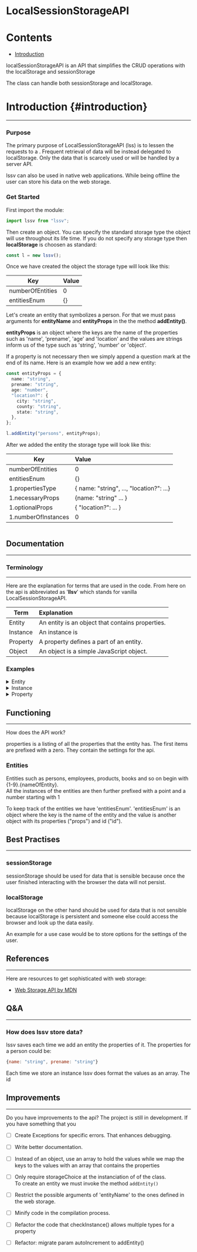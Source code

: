 # LocalSessionStorageAPI

# Contents

- [Introduction](#introduction)

localSessionStorageAPI is an API that simplifies the CRUD operations with the localStorage and sessionStorage

The class can handle both sessionStorage and localStorage.

# Introduction {#introduction}

---

### Purpose

The primary purpose of LocalSessionStorageAPI (lss) is to lessen the requests to a . Frequent retrieval of data will be instead delegated to localStorage. Only the data that is scarcely used or will be handled by a server API.

lssv can also be used in native web applications. While being offline the user can store his data on the web storage.

### Get Started

First import the module:

```typescript
import lssv from "lssv";
```

Then create an object. You can specify the standard storage type the object will use throughout its life time. If you do not specify any storage type then **localStorage** is choosen as standard:

```typescript
const l = new lssv();
```

Once we have created the object the storage type will look like this:

| Key              | Value |
| ---------------- | :---- |
| numberOfEntities | 0     |
| entitiesEnum     | {}    |

Let's create an entity that symbolizes a person. For that we must pass arguments for **entityName** and **entityProps** in the the method **addEntity()**.

**entityProps** is an object where the keys are the name of the properties such as 'name', 'prename', 'age' and 'location' and the values are strings inform us of the type such as 'string', 'number' or 'object'.

If a property is not necessary then we simply append a question mark at the end of its name. Here is an example how we add a new entity:

```typescript
const entityProps = {
  name: "string",
  prename: "string",
  age: "number",
  "location?": {
    city: "string",
    county: "string",
    state: "string",
  },
};

l.addEntity("persons", entityProps);
```

After we added the entity the storage type will look like this:

| Key                 | Value                                    |
| ------------------- | :--------------------------------------- |
| numberOfEntities    | 0                                        |
| entitiesEnum        | {}                                       |
| 1.propertiesType    | { name: "string", ..., "location?": ...} |
| 1.necessaryProps    | {name: "string" ... }                    |
| 1.optionalProps     | { "location?": ... }                     |
| 1.numberOfInstances | 0                                        |

```typescript

```

## Documentation

---

### Terminology

---

Here are the explanation for terms that are used in the code. From here on the api is abbreviated as '**llsv**' which stands for vanilla LocalSessionStorageAPI.

| Term     | Explanation                                      |
| -------- | :----------------------------------------------- |
| Entity   | An entity is an object that contains properties. |
| Instance | An instance is                                   |
| Property | A property defines a part of an entity.          |
| Object   | An object is a simple JavaScript object.         |

### Examples

<details>
<summary>Entity</summary>
<p>If we take a Book as entity then it could have props such as 'title', 'pages', 'language', 'author_name', 'author_prename' and so on.</p>
<p>The possible types for an entity are: number, string and object</p>
<p>Here object stands for an JS object but it also could be an array.</p>

</details>

<details>
<summary>Instance</summary>
<p>
Instance | An instance is an object with the blueprint of the entity. | The entity Book could have an instance as follows:

```javascript
 {title: "Pinocchio", author: "Carlo Collodi", pages: "200"}`
```

</p>
</details>

<details>
<summary>Property</summary>
<p>A book could have the properties 'title', 'author', 'pages'</p>
<p>To denote that a property is optional we simple put a question mark at the end.</p>
<p>E.g.</p>

```javascript
{"location?": {
"city?": "string",
"county?": "string",
"state?": "string"
}}

```

<p>
The possible types for the values are either string, Object, string[] or number[]:
It can only be one of the aforementioned.
</p>

```typescript
[key: string]: string | Object | string[] | number[]
```

If we speak of 'kind' we mean if the property is necessary id est whether it must be specified. We speak of 'type' for a property then we mean what is commonly understood for a type e.g. 'string', 'number' and so on.

</details>

## Functioning

---

How does the API work?

properties is a listing of all the properties that the entity has.
The first items are prefixed with a zero. They contain the settings for the api.

### Entities

Entities such as persons, employees, products, books and so on begin with {1-9}.{nameOfEntity}. </br>
All the instances of the entities are then further prefixed with a point and a number starting with 1

To keep track of the entities we have 'entitiesEnum'. 'entitiesEnum' is an object where the key is the name of the entity and the value is another object with its properties ("props") and id ("id").

## Best Practises

---

### sessionStorage

sessionStorage should be used for data that is sensible because once the user finished interacting with the browser the data will not persist.

### localStorage

localStorage on the other hand should be used for data that is not sensible because localStorage is persistent and someone else could access the browser and look up the data easily.

An example for a use case would be to store options for the settings of the user.

## References

---

Here are resources to get sophisticated with web storage:

- [Web Storage API by MDN](https://developer.mozilla.org/en-US/docs/Web/API/Web_Storage_API)

## Q&A

---

### How does lssv store data?

lssv saves each time we add an entity the properties of it. The properties for a person could be:

```javascript
{name: "string", prename: "string"}
```

Each time we store an instance lssv does format the values as an array. The id

## Improvements

---

Do you have improvements to the api? The project is still in development. If you have something that you

- [ ] Create Exceptions for specific errors. That enhances debugging.

- [ ] Write better documentation.

- [ ] Instead of an object, use an array to hold the values while we map the keys to the values with an array that contains the properties

- [ ] Only require storageChoice at the instanciation of of the class. </br> To create an entity we must invoke the method `addEntity()`

- [ ] Restrict the possible arguments of 'entityName' to the ones defined in the web storage.

- [ ] Minify code in the compilation process.

- [ ] Refactor the code that checkInstance() allows multiple types for a property

- [ ] Refactor: migrate param autoIncrement to addEntity()
